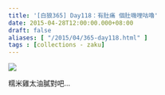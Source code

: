 ```yaml
---
title: '[白狼365] Day118：有肚痛 個肚嘰哩咕嚕'
date: 2015-04-28T12:00:00.000+08:00
draft: false
aliases: [ "/2015/04/365-day118.html" ]
tags : [collections - zaku]
---
```


![](/images/zaku118.jpg)

糯米雞太油膩對吧...
